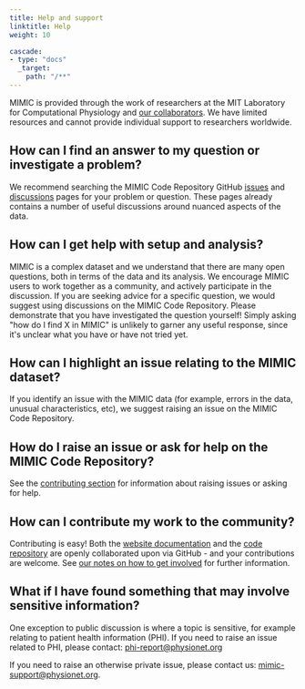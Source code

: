 ```yaml
---
title: Help and support
linktitle: Help
weight: 10

cascade:
- type: "docs"
  _target:
    path: "/**"
---
```



MIMIC is provided through the work of researchers at the MIT Laboratory for Computational Physiology and [our collaborators](/docs/about/acknowledgments/). We have limited resources and cannot provide individual support to researchers worldwide.

## How can I find an answer to my question or investigate a problem?

We recommend searching the MIMIC Code Repository GitHub [issues](https://github.com/MIT-LCP/mimic-code/issues) and [discussions](https://github.com/MIT-LCP/mimic-code/discussions) pages for your problem or question.
These pages already contains a number of useful discussions around nuanced aspects of the data.

## How can I get help with setup and analysis?

MIMIC is a complex dataset and we understand that there are many open questions, both in terms of the data and its analysis.
We encourage MIMIC users to work together as a community, and actively participate in the discussion.
If you are seeking advice for a specific question, we would suggest using discussions on the MIMIC Code Repository.
Please demonstrate that you have investigated the question yourself! Simply asking "how do I find X in MIMIC" is unlikely to garner any useful response, since it's unclear what you have or have not tried yet.

## How can I highlight an issue relating to the MIMIC dataset?

If you identify an issue with the MIMIC data (for example, errors in the data, unusual characteristics, etc), we suggest raising an issue on the MIMIC Code Repository.

## How do I raise an issue or ask for help on the MIMIC Code Repository?

See the [contributing section](/docs/community/contributing/) for information about raising issues or asking for help.

## How can I contribute my work to the community?

Contributing is easy!
Both the [website documentation](https://github.com/MIT-LCP/mimic-website/) and the [code repository](https://github.com/MIT-LCP/mimic-code/) are openly collaborated upon via GitHub - and your contributions are welcome.
See [our notes on how to get involved](/docs/community/contributing/) for further information.

## What if I have found something that may involve sensitive information?

One exception to public discussion is where a topic is sensitive, for example relating to patient health information (PHI).
If you need to raise an issue related to PHI, please contact: [phi-report@physionet.org](mailto:phi-report@physionet.org)

If you need to raise an otherwise private issue, please contact us: [mimic-support@physionet.org](mailto:mimic-support@physionet.org).
